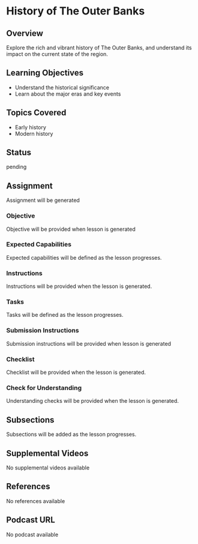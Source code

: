 # History of The Outer Banks

## Overview

Explore the rich and vibrant history of The Outer Banks, and understand its impact on the current state of the region.

## Learning Objectives

- Understand the historical significance
- Learn about the major eras and key events

## Topics Covered

- Early history
- Modern history

## Status

pending

## Assignment

Assignment will be generated

### Objective

Objective will be provided when lesson is generated

### Expected Capabilities

Expected capabilities will be defined as the lesson progresses.

### Instructions

Instructions will be provided when the lesson is generated.

### Tasks

Tasks will be defined as the lesson progresses.

### Submission Instructions

Submission instructions will be provided when lesson is generated

### Checklist

Checklist will be provided when the lesson is generated.

### Check for Understanding

Understanding checks will be provided when the lesson is generated.

## Subsections

Subsections will be added as the lesson progresses.

## Supplemental Videos

No supplemental videos available

## References

No references available

## Podcast URL

No podcast available